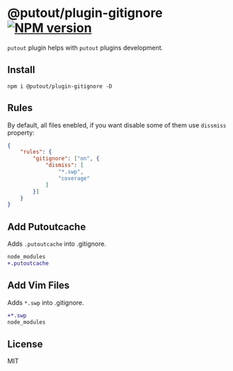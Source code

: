 # @putout/plugin-gitignore [![NPM version][NPMIMGURL]][NPMURL]

[NPMIMGURL]: https://img.shields.io/npm/v/@putout/plugin-gitignore.svg?style=flat&longCache=true
[NPMURL]: https://npmjs.org/package/@putout/plugin-gitignore"npm"

`putout` plugin helps with `putout` plugins development.

## Install

```
npm i @putout/plugin-gitignore -D
```

## Rules

By default, all files enebled, if you want disable some of them use `dissmiss` property:

```json
{
    "rules": {
        "gitignore": ["on", {
            "dismiss": [
                "*.swp",
                "coverage"
            ]
        }]
    }
}
```

## Add Putoutcache

Adds `.putoutcache` into .gitignore.

```diff
node_modules
+.putoutcache
```

## Add Vim Files

Adds `*.swp` into .gitignore.

```diff
+*.swp
node_modules
```

## License

MIT
